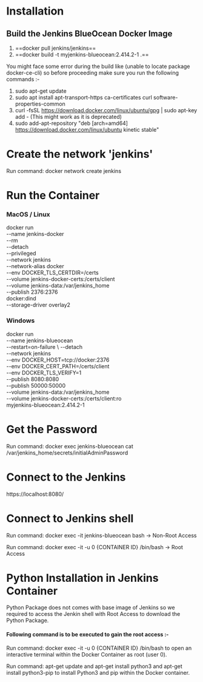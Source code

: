 Installation
============

## Build the Jenkins BlueOcean Docker Image

1. ==docker pull jenkins/jenkins==
2. ==docker build -t myjenkins-blueocean:2.414.2-1 .==

You might face some error during  the build like (unable to locate package docker-ce-cli)
so before proceeding make sure you run the following commands :-

1. sudo apt-get update
2. sudo apt install apt-transport-https ca-certificates curl software-properties-common
3. curl -fsSL https://download.docker.com/linux/ubuntu/gpg | sudo apt-key add -  (This might work as it is deprecated)
4. sudo add-apt-repository "deb [arch=amd64] https://download.docker.com/linux/ubuntu kinetic stable"

Create the network 'jenkins'
============================

Run command: docker network create jenkins


Run the Container
===================

### MacOS / Linux


docker run \
  --name jenkins-docker \
  --rm \
  --detach \
  --privileged \
  --network jenkins \
  --network-alias docker \
  --env DOCKER_TLS_CERTDIR=/certs \
  --volume jenkins-docker-certs:/certs/client \
  --volume jenkins-data:/var/jenkins_home \
  --publish 2376:2376 \
  docker:dind \
  --storage-driver overlay2


### Windows

docker run \
  --name jenkins-blueocean \
  --restart=on-failure \ 
  --detach \
  --network jenkins \
  --env DOCKER_HOST=tcp://docker:2376 \
  --env DOCKER_CERT_PATH=/certs/client \
  --env DOCKER_TLS_VERIFY=1 \
  --publish 8080:8080 \
  --publish 50000:50000 \
  --volume jenkins-data:/var/jenkins_home \
  --volume jenkins-docker-certs:/certs/client:ro \
  myjenkins-blueocean:2.414.2-1 


Get the Password
================

Run command: docker exec jenkins-blueocean cat /var/jenkins_home/secrets/initialAdminPassword

Connect to the Jenkins
======================

https://localhost:8080/

Connect to Jenkins shell
========================

Run command: docker exec -it jenkins-blueocean bash -> Non-Root Access

Run command: docker exec -it -u 0 {CONTAINER ID} /bin/bash -> Root Access

Python Installation in Jenkins Container
========================================

Python Package does not comes with base image of Jenkins so we required to access the Jenkin shell with Root Access to download the Python Package.

#### Following command is to be executed to gain the root access :- ####
   

Run command: docker exec -it -u 0 {CONTAINER ID} /bin/bash to open an interactive terminal within the Docker Container as root (user 0).

Run command: apt-get update and apt-get install python3 and apt-get install python3-pip to install Python3 and pip within the Docker container.







